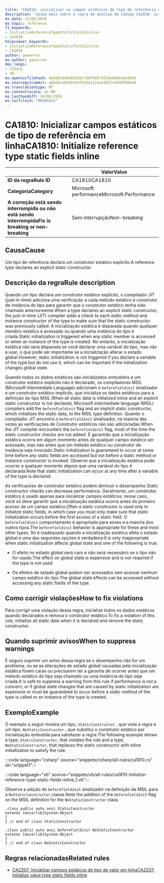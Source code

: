 ```yaml
---
title: 'CA1810: inicializar os campos estáticos de tipo de referência embutidos (análise de código)'
description: 'Saiba mais sobre a regra de análise de código CA1810: inicializar tipo de referência campos estáticos embutidos'
ms.date: 11/04/2016
ms.topic: reference
f1_keywords:
- InitializeReferenceTypeStaticFieldsInline
- CA1810
helpviewer_keywords:
- InitializeReferenceTypeStaticFieldsInline
- CA1810
author: gewarren
ms.author: gewarren
dev_langs:
- CSharp
- VB
ms.openlocfilehash: 4e9d9c640db652627dd799574516a6b8e3ee0954
ms.sourcegitcommit: a6bd4cad438fe479cbd112eae10f2cd449f06e40
ms.translationtype: MT
ms.contentlocale: pt-BR
ms.lasthandoff: 10/08/2020
ms.locfileid: "96585433"
---
```

# <a name="ca1810-initialize-reference-type-static-fields-inline"></a><span data-ttu-id="9fb97-103">CA1810: Inicializar campos estáticos de tipo de referência em linha</span><span class="sxs-lookup"><span data-stu-id="9fb97-103">CA1810: Initialize reference type static fields inline</span></span>

| | <span data-ttu-id="9fb97-104">Valor</span><span class="sxs-lookup"><span data-stu-id="9fb97-104">Value</span></span> |
|-|-|
| <span data-ttu-id="9fb97-105">**ID da regra**</span><span class="sxs-lookup"><span data-stu-id="9fb97-105">**Rule ID**</span></span> |<span data-ttu-id="9fb97-106">CA1810</span><span class="sxs-lookup"><span data-stu-id="9fb97-106">CA1810</span></span>|
| <span data-ttu-id="9fb97-107">**Categoria**</span><span class="sxs-lookup"><span data-stu-id="9fb97-107">**Category**</span></span> |<span data-ttu-id="9fb97-108">Microsoft. performance</span><span class="sxs-lookup"><span data-stu-id="9fb97-108">Microsoft.Performance</span></span>|
| <span data-ttu-id="9fb97-109">**A correção está sendo interrompida ou não está sendo interrompida**</span><span class="sxs-lookup"><span data-stu-id="9fb97-109">**Fix is breaking or non-breaking**</span></span> |<span data-ttu-id="9fb97-110">Sem interrupção</span><span class="sxs-lookup"><span data-stu-id="9fb97-110">Non-breaking</span></span>|

## <a name="cause"></a><span data-ttu-id="9fb97-111">Causa</span><span class="sxs-lookup"><span data-stu-id="9fb97-111">Cause</span></span>

<span data-ttu-id="9fb97-112">Um tipo de referência declara um construtor estático explícito.</span><span class="sxs-lookup"><span data-stu-id="9fb97-112">A reference type declares an explicit static constructor.</span></span>

## <a name="rule-description"></a><span data-ttu-id="9fb97-113">Descrição da regra</span><span class="sxs-lookup"><span data-stu-id="9fb97-113">Rule description</span></span>

<span data-ttu-id="9fb97-114">Quando um tipo declara um construtor estático explícito, o compilador JIT (just-in-time) adiciona uma verificação a cada método estático e construtor de instância do tipo para garantir que o construtor estático tenha sido chamado anteriormente.</span><span class="sxs-lookup"><span data-stu-id="9fb97-114">When a type declares an explicit static constructor, the just-in-time (JIT) compiler adds a check to each static method and instance constructor of the type to make sure that the static constructor was previously called.</span></span> <span data-ttu-id="9fb97-115">A inicialização estática é disparada quando qualquer membro estático é acessado ou quando uma instância do tipo é criada.</span><span class="sxs-lookup"><span data-stu-id="9fb97-115">Static initialization is triggered when any static member is accessed or when an instance of the type is created.</span></span> <span data-ttu-id="9fb97-116">No entanto, a inicialização estática não será disparada se você declarar uma variável do tipo, mas não a usar, o que pode ser importante se a inicialização alterar o estado global.</span><span class="sxs-lookup"><span data-stu-id="9fb97-116">However, static initialization is not triggered if you declare a variable of the type but do not use it, which can be important if the initialization changes global state.</span></span>

<span data-ttu-id="9fb97-117">Quando todos os dados estáticos são inicializados embutidos e um construtor estático explícito não é declarado, os compiladores MSIL (Microsoft Intermediate Language) adicionam o `beforefieldinit` sinalizador e um construtor estático implícito, que inicializa os dados estáticos para a definição do tipo MSIL.</span><span class="sxs-lookup"><span data-stu-id="9fb97-117">When all static data is initialized inline and an explicit static constructor is not declared, Microsoft intermediate language (MSIL) compilers add the `beforefieldinit` flag and an implicit static constructor, which initializes the static data, to the MSIL type definition.</span></span> <span data-ttu-id="9fb97-118">Quando o compilador JIT encontra o `beforefieldinit` sinalizador, na maioria das vezes as verificações de Construtor estáticos não são adicionadas.</span><span class="sxs-lookup"><span data-stu-id="9fb97-118">When the JIT compiler encounters the `beforefieldinit` flag, most of the time the static constructor checks are not added.</span></span> <span data-ttu-id="9fb97-119">É garantido que a inicialização estática ocorra em algum momento antes de qualquer campo estático ser acessado, mas não antes que um método estático ou construtor de instância seja invocado.</span><span class="sxs-lookup"><span data-stu-id="9fb97-119">Static initialization is guaranteed to occur at some time before any static fields are accessed but not before a static method or instance constructor is invoked.</span></span> <span data-ttu-id="9fb97-120">Observe que a inicialização estática pode ocorrer a qualquer momento depois que uma variável do tipo é declarada.</span><span class="sxs-lookup"><span data-stu-id="9fb97-120">Note that static initialization can occur at any time after a variable of the type is declared.</span></span>

<span data-ttu-id="9fb97-121">As verificações de construtor estático podem diminuir o desempenho.</span><span class="sxs-lookup"><span data-stu-id="9fb97-121">Static constructor checks can decrease performance.</span></span> <span data-ttu-id="9fb97-122">Geralmente, um construtor estático é usado apenas para inicializar campos estáticos; nesse caso, você só deve garantir que a inicialização estática ocorra antes do primeiro acesso de um campo estático.</span><span class="sxs-lookup"><span data-stu-id="9fb97-122">Often a static constructor is used only to initialize static fields, in which case you must only make sure that static initialization occurs before the first access of a static field.</span></span> <span data-ttu-id="9fb97-123">O `beforefieldinit` comportamento é apropriado para esses e a maioria dos outros tipos.</span><span class="sxs-lookup"><span data-stu-id="9fb97-123">The `beforefieldinit` behavior is appropriate for these and most other types.</span></span> <span data-ttu-id="9fb97-124">Só é inadequado quando a inicialização estática afeta o estado global e uma das seguintes opções é verdadeira:</span><span class="sxs-lookup"><span data-stu-id="9fb97-124">It is only inappropriate when static initialization affects global state and one of the following is true:</span></span>

- <span data-ttu-id="9fb97-125">O efeito no estado global será caro e não será necessário se o tipo não for usado.</span><span class="sxs-lookup"><span data-stu-id="9fb97-125">The effect on global state is expensive and is not required if the type is not used.</span></span>

- <span data-ttu-id="9fb97-126">Os efeitos de estado global podem ser acessados sem acessar nenhum campo estático do tipo.</span><span class="sxs-lookup"><span data-stu-id="9fb97-126">The global state effects can be accessed without accessing any static fields of the type.</span></span>

## <a name="how-to-fix-violations"></a><span data-ttu-id="9fb97-127">Como corrigir violações</span><span class="sxs-lookup"><span data-stu-id="9fb97-127">How to fix violations</span></span>

<span data-ttu-id="9fb97-128">Para corrigir uma violação dessa regra, inicialize todos os dados estáticos quando declarados e remova o construtor estático.</span><span class="sxs-lookup"><span data-stu-id="9fb97-128">To fix a violation of this rule, initialize all static data when it is declared and remove the static constructor.</span></span>

## <a name="when-to-suppress-warnings"></a><span data-ttu-id="9fb97-129">Quando suprimir avisos</span><span class="sxs-lookup"><span data-stu-id="9fb97-129">When to suppress warnings</span></span>

<span data-ttu-id="9fb97-130">É seguro suprimir um aviso dessa regra se o desempenho não for um problema; ou se as alterações de estado global causadas pela inicialização estática forem caras ou precisarem ter a garantia de ocorrer antes que um método estático do tipo seja chamado ou uma instância do tipo seja criada.</span><span class="sxs-lookup"><span data-stu-id="9fb97-130">It is safe to suppress a warning from this rule if performance is not a concern; or if global state changes that are caused by static initialization are expensive or must be guaranteed to occur before a static method of the type is called or an instance of the type is created.</span></span>

## <a name="example"></a><span data-ttu-id="9fb97-131">Exemplo</span><span class="sxs-lookup"><span data-stu-id="9fb97-131">Example</span></span>

<span data-ttu-id="9fb97-132">O exemplo a seguir mostra um tipo, `StaticConstructor` , que viola a regra e um tipo, `NoStaticConstructor` , que substitui o construtor estático por inicialização embutida para satisfazer a regra.</span><span class="sxs-lookup"><span data-stu-id="9fb97-132">The following example shows a type, `StaticConstructor`, that violates the rule and a type, `NoStaticConstructor`, that replaces the static constructor with inline initialization to satisfy the rule.</span></span>

:::code language="csharp" source="snippets/csharp/all-rules/ca1810.cs" id="snippet1":::

:::code language="vb" source="snippets/vb/all-rules/ca1810-initialize-reference-type-static-fields-inline_1.vb":::

<span data-ttu-id="9fb97-133">Observe a adição do `beforefieldinit` sinalizador na definição da MSIL para a `NoStaticConstructor` classe.</span><span class="sxs-lookup"><span data-stu-id="9fb97-133">Note the addition of the `beforefieldinit` flag on the MSIL definition for the `NoStaticConstructor` class.</span></span>

```il
.class public auto ansi StaticConstructor
extends [mscorlib]System.Object
{
} // end of class StaticConstructor

.class public auto ansi beforefieldinit NoStaticConstructor
extends [mscorlib]System.Object
{
} // end of class NoStaticConstructor
```

## <a name="related-rules"></a><span data-ttu-id="9fb97-134">Regras relacionadas</span><span class="sxs-lookup"><span data-stu-id="9fb97-134">Related rules</span></span>

- [<span data-ttu-id="9fb97-135">CA2207: Inicializar campos estáticos de tipo de valor em linha</span><span class="sxs-lookup"><span data-stu-id="9fb97-135">CA2207: Initialize value type static fields inline</span></span>](ca2207.md)
